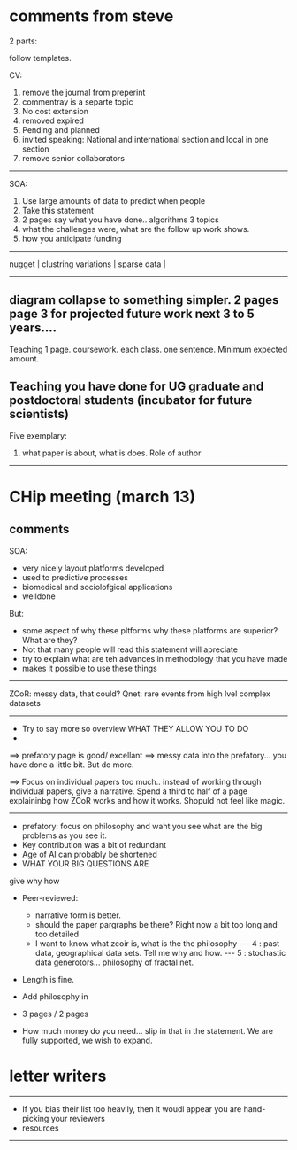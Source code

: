# comments from steve

2 parts:

follow templates.

CV:

1. remove the journal from preperint
2. commentray is a separte topic
3. No cost extension
4. removed expired
5. Pending and planned
6. invited speaking: National and international section and local in one section
7. remove senior collaborators
-----------------------

SOA:

1. Use large amounts of data to predict when people 
2. Take this statement 
3. 2 pages say what you have done.. algorithms 3 topics
4. what the challenges were, what are the follow up work shows.
5. how you anticipate funding
----

nugget | clustring variations | sparse data | 

----------------------------------------

diagram collapse to something simpler.
2 pages
page 3 for projected future work
next 3 to 5 years....
------------------------------------

Teaching 1 page.
coursework.
each class.
one sentence.
Minimum expected amount.

Teaching you have done for UG graduate and 
postdoctoral students
(incubator for future scientists)
-----------------------------------

Five exemplary:
1. what paper is about, what is does. Role of author

-------------------------------------

# CHip meeting (march 13)

## comments

SOA:

+ very nicely layout platforms developed
+ used to predictive processes
+ biomedical and sociolofgical applications
+ welldone

But:


+ some aspect of why these pltforms why these platforms are superior? What are they?
+ Not that many people will read this statement will apreciate
+ try to explain what are teh advances in methodology that you have made
+ makes it possible to use these things

----

ZCoR: messy data, that could?
Qnet: rare events from high lvel complex datasets

-----

+ Try to say more so overview WHAT THEY ALLOW YOU TO DO
+ 
==> prefatory page is good/ excellant
==> messy data into the prefatory... you have done a little bit. But do more.

==> Focus on individual papers too much.. instead of working through individual papers, give a narrative. Spend a third to half of a page explaininbg how ZCoR works and how it works. Shopuld not feel like magic.

-----

+ prefatory: focus on philosophy and waht you see what are the big problems as you see it. 
+ Key contribution was a bit of redundant
+ Age of AI can probably be shortened
+ WHAT YOUR BIG QUESTIONS ARE


give why how

+ Peer-reviewed:
    - narrative form is better.
    - should the paper pargraphs be there? Right now a bit too long and too detailed
    - I want to know what zcoir is, what is the the philosophy
    --- 4 : past data, geographical data sets. Tell me why and how.
    --- 5 : stochastic data generotors... philosophy of fractal net.


+ Length is fine.
+ Add philosophy in 
+ 3 pages / 2 pages 
+ How much money do you need... slip in that in the statement. We are fully supported, we wish to expand.

# letter writers
---

+ If you bias their list too heavily, then it woudl appear you are hand-picking your reviewers
+ resources

---











































